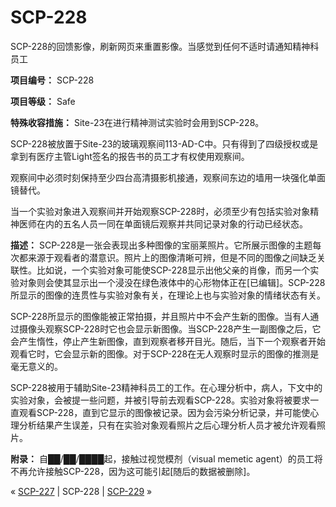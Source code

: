 # SCP-228
                        




SCP-228的回馈影像，刷新网页来重置影像。当感觉到任何不适时请通知精神科员工



**项目编号：** SCP-228

**项目等级：** Safe

**特殊收容措施：** Site-23在进行精神测试实验时会用到SCP-228。

SCP-228被放置于Site-23的玻璃观察间113-AD-C中。只有得到了四级授权或是拿到有医疗主管Light签名的报告书的员工才有权使用观察间。

观察间中必须时刻保持至少四台高清摄影机接通，观察间东边的墙用一块强化单面镜替代。

当一个实验对象进入观察间并开始观察SCP-228时，必须至少有包括实验对象精神医师在内的五名人员一同在单面镜后观察并共同记录对象的行动已经状态。

**描述：** SCP-228是一张会表现出多种图像的宝丽莱照片。它所展示图像的主题每次都来源于观看者的潜意识。照片上的图像清晰可辨，但是不同的图像之间缺乏关联性。比如说，一个实验对象可能使SCP-228显示出他父亲的肖像，而另一个实验对象则会使其显示出一个浸没在绿色液体中的心形物体正在[已编辑]。SCP-228所显示的图像的连贯性与实验对象有关，在理论上也与实验对象的情绪状态有关。

SCP-228所显示的图像能被正常拍摄，并且照片中不会产生新的图像。当有人通过摄像头观察SCP-228时它也会显示新图像。当SCP-228产生一副图像之后，它会产生惰性，停止产生新图像，直到观察者移开目光。随后，当下一个观察者开始观看它时，它会显示新的图像。对于SCP-228在无人观察时显示的图像的推测是毫无意义的。

SCP-228被用于辅助Site-23精神科员工的工作。在心理分析中，病人，下文中的实验对象，会被提一些问题，并被引导前去观看SCP-228。实验对象将被要求一直观看SCP-228，直到它显示的图像被记录。因为会污染分析记录，并可能使心理分析结果产生误差，只有在实验对象观看照片之后心理分析人员才被允许观看照片。

**附录：** 自██/██/████起，接触过视觉模剂（visual memetic agent）的员工将不再允许接触SCP-228，因为这可能引起[随后的数据被删除]。



« [SCP-227](/scp-227) | SCP-228 | [SCP-229](/scp-229) »





                    